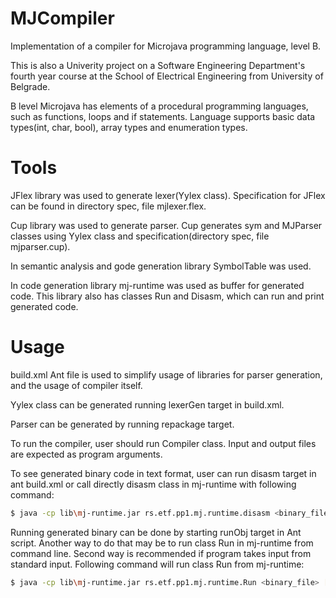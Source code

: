 # MJCompiler
Implementation of a compiler for Microjava programming language, level B. 

This is also a Univerity project on a Software Engineering Department's fourth year course at the School of Electrical Engineering from University of Belgrade.

B level Microjava has elements of a procedural programming languages, such as functions, loops and if statements. 
Language supports basic data types(int, char, bool), array types and enumeration types.

# Tools

JFlex library was used to generate lexer(Yylex class). Specification for JFlex can be found in directory spec, file mjlexer.flex. 

Cup library was used to generate parser. Cup generates sym and MJParser classes using Yylex class and specification(directory spec, file mjparser.cup).

In semantic analysis and gode generation library SymbolTable was used. 

In code generation library mj-runtime was used as buffer for generated code. This library also has classes Run and Disasm, which can run and print generated code.

# Usage

build.xml Ant file is used to simplify usage of libraries for parser generation, and the usage of compiler itself. 

Yylex class can be generated running lexerGen target in build.xml.

Parser can be generated by running repackage target.

To run the compiler, user should run Compiler class. Input and output files are expected as program arguments.

To see generated binary code in text format, user can run disasm target in ant build.xml or call directly disasm class in mj-runtime with following command:

```sh
$ java -cp lib\mj-runtime.jar rs.etf.pp1.mj.runtime.disasm <binary_file> 
```

Running generated binary can be done by starting runObj target in Ant script. Another way to do that may be to run class Run in mj-runtime from command line.
Second way is recommended if program takes input from standard input. Following command will run class Run from mj-runtime: 

```sh
$ java -cp lib\mj-runtime.jar rs.etf.pp1.mj.runtime.Run <binary_file> [-debag] 
```
